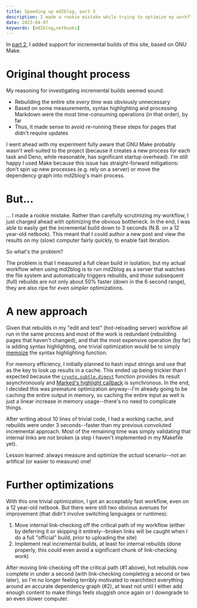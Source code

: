 ```yaml
---
title: Speeding up md2blog, part 3
description: I made a rookie mistake while trying to optimize my workflow for building this site.
date: 2023-04-07
keywords: [md2blog,netbooks]
---
```

In [part 2](speeding-up-rebuilds-2.md), I added support for incremental builds of this site, based on GNU Make.

# Original thought process
My reasoning for investigating incremental builds seemed sound:

* Rebuilding the entire site *every time* was obviously unnecessary
* Based on some measurements, syntax highlighting and processing Markdown were the most time-consuming operations (in that order), by far
* Thus, it made sense to avoid re-running these steps for pages that didn't require updates

I went ahead with my experiment fully aware that GNU Make probably wasn't well-suited to the project (because it creates a new process for each task and Deno, while reasonable, has significant startup overhead). I'm still happy I used Make because this issue has straight-forward mitigations: don't spin up new processes (e.g. rely on a server) or move the dependency graph into md2blog's main process.

# But...
... I made a rookie mistake. Rather than carefully scrutinizing my workflow, I just charged ahead with optimizing the obvious bottleneck. In the end, I was able to easily get the incremental build down to 3 seconds (N.B. on a 12 year-old netbook). This meant that I could author a new post and view the results on my (slow) computer fairly quickly, to enable fast iteration.

So what's the problem?

The problem is that I measured a full clean build in isolation, but my actual workflow when using md2blog is to run md2blog as a server that watches the file system and automatically triggers rebuilds, and *those* subsequent (full) rebuilds are not only about 50% faster (down in the 6 second range), they are also ripe for *even simpler* optimizations.

# A new approach
Given that rebuilds in my "edit and test" (hot-reloading server) workflow all run in the same process and most of the work is redundant (rebuilding pages that haven't changed), and that the most expensive operation (by far) is adding syntax highlighting, one trivial optimization would be to simply [memoize](https://en.wikipedia.org/wiki/Memoization) the syntax highlighting function.

For memory efficiency, I initially planned to hash input strings and use that as the key to look up results in a cache. This ended up being trickier than I expected because the [`crypto.subtle.digest`](https://developer.mozilla.org/en-US/docs/Web/API/SubtleCrypto/digest) function provides its result asynchronously and [Marked's highlight callback](https://marked.js.org/using_advanced#highlight) is synchronous. In the end, I decided this was premature optimization anyway--I'm already going to be caching the entire output in memory, so caching the entire input as well is just a linear increase in memory usage--there's no need to complicate things.

After writing about 10 lines of trivial code, I had a working cache, and rebuilds were under 3 seconds--faster than my previous convoluted incremental approach. Most of the remaining time was simply validating that internal links are not broken (a step I haven't implemented in my Makefile yet).

Lesson learned: always measure and optimize the *actual* scenario--not an artifical (or easier to measure) one!

# Further optimizations
With this one trivial optimization, I got an acceptably fast workflow, even on a 12 year-old netbook. But there were still two obvious avenues for improvement (that didn't involve switching languages or runtimes):

1. Move internal link-checking off the critical path of my workflow (either by deferring it or skipping it entirely--broken links will be caught when I do a full "official" build, prior to uploading the site)
1. Implement real incremental builds, at least for internal rebuilds (done properly, this could even avoid a significant chunk of link-checking work)

After moving link-checking off the critical path (#1 above), hot rebuilds now complete in under a second (with link-checking completing a second or two later), so I'm no longer feeling terribly motivated to rearchitect everything around an accurate dependency graph (#2), at least not until I either add enough content to make things feels sluggish once again or I downgrade to an even slower computer.

